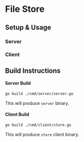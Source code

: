 # File Store

## Setup & Usage

### Server

### Client

## Build Instructions

#### Server Build

```bash
go build ./cmd/server/server.go
```

This will produce `server` binary. 

#### Client Build

```bash
go build ./cmd/client/store.go
```

This will produce `store` client binary. 